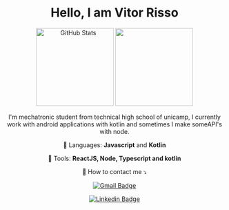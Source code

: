<h1 align='center'>
 Hello, I am Vitor Risso
 </h1>

<p align='center'>
 <img height="180em" src="https://github-readme-stats.vercel.app/api?username=vitor-risso&&show_icons=true&theme=radical&line_height=27&v=5" alt="GitHub Stats" /> 
  <img height="180em" src="https://github-readme-stats.vercel.app/api/top-langs/?username=vitor-risso&layout=compact&langs_count=7&theme=dracula"/>
</p>

<p align="center"> 
  I'm mechatronic student from technical high school of unicamp, I currently work with android applications with kotlin and sometimes I make someAPI's with node.
</p>


<p align="center">
  🦄 Languages: <strong>Javascript</strong> and
             <strong> Kotlin </strong>
</p>

<p align="center">
  💼 Tools: <strong>ReactJS, Node, Typescript and kotlin</strong>
</p>

<p align="center">
  💌 How to contact me ⤵️
</p>


<div align='center' display='flex'>  
 
  [![Gmail Badge](https://img.shields.io/badge/-Gmail-c14438?style=for-the-badge&logo=Gmail&logoColor=white&link=mailto:contato.vitorrisso@gmail.com)](mailto:contato.vitorrisso@gmail.com)

  

  [![Linkedin Badge](https://img.shields.io/badge/-LinkedIn-blue?style=for-the-badge&logo=Linkedin&logoColor=white&link=https:https://www.linkedin.com/in/vitor-risso)](https://www.linkedin.com/in/vitor-risso)
</div>
 
